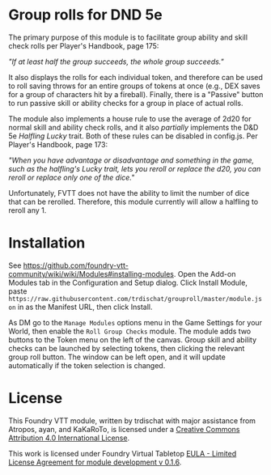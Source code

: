 # Group rolls for DND 5e
The primary purpose of this module is to facilitate group ability and skill check rolls per Player's Handbook, page 175:

*"If at least half the group succeeds, the whole group succeeds."*

It also displays the rolls for each individual token, and therefore can be used to roll saving throws for an entire groups of tokens at once (e.g., DEX saves for a group of characters hit by a fireball). Finally, there is a "Passive" button to run passive skill or ability checks for a group in place of actual rolls. 

The module also implements a house rule to use the average of 2d20 for normal skill and ability check rolls, and it also *partially* implements the D&D 5e *Halfling Lucky* trait.  Both of these rules can be disabled in config.js.  Per Player's Handbook, page 173:

*"When you have advantage or disadvantage and something in the game, such as the halfling's Lucky trait, lets you reroll or replace the d20, you can reroll or replace only one of the dice."*

Unfortunately, FVTT does not have the ability to limit the number of dice that can be rerolled.  Therefore, this module currently will allow a halfling to reroll any 1.

# Installation
See https://github.com/foundry-vtt-community/wiki/wiki/Modules#installing-modules. Open the Add-on Modules tab in the Configuration and Setup dialog. Click Install Module, paste `https://raw.githubusercontent.com/trdischat/grouproll/master/module.json` in as the Manifest URL, then click Install.

As DM go to the `Manage Modules` options menu in the Game Settings for your World, then enable the `Roll Group Checks` module. The module adds two buttons to the Token menu on the left of the canvas. Group skill and ability checks can be launched by selecting tokens, then clicking the relevant group roll button. The window can be left open, and it will update automatically if the token selection is changed.

# License
This Foundry VTT module, written by trdischat with major assistance from Atropos, ayan, and KaKaRoTo, is licensed under a [Creative Commons Attribution 4.0 International License](http://creativecommons.org/licenses/by/4.0/).

This work is licensed under Foundry Virtual Tabletop [EULA - Limited License Agreement for module development v 0.1.6](http://foundryvtt.com/pages/license.html).
